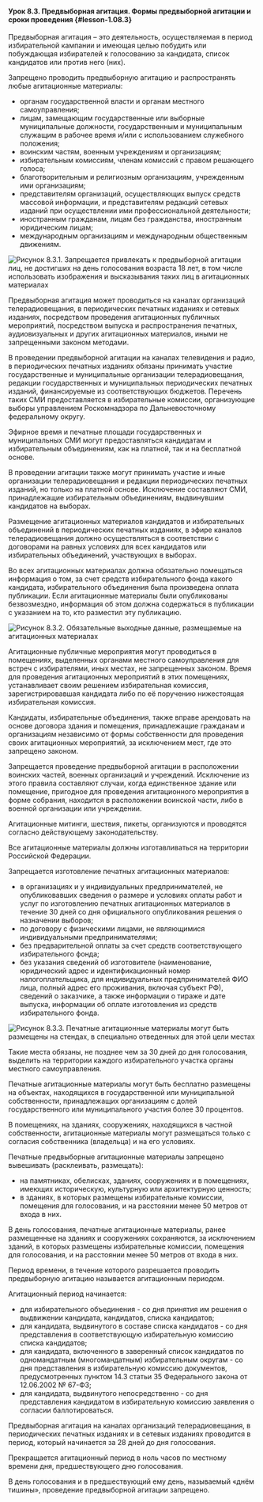 #### Урок 8.3. Предвыборная агитация. Формы предвыборной агитации и сроки проведения {#lesson-1.08.3}

Предвыборная агитация – это деятельность, осуществляемая в период избирательной кампании и имеющая целью побудить или побуждающая избирателей к голосованию за кандидата, список кандидатов или против него (них).

Запрещено проводить предвыборную агитацию и распространять любые агитационные материалы:

- органам государственной власти и органам местного самоуправления;
- лицам, замещающим государственные или выборные муниципальные должности, государственным и муниципальным служащим в рабочее время и/или с использованием служебного положения;
- воинским частям, военным учреждениям и организациям;
- избирательным комиссиям, членам комиссий с правом решающего голоса;
- благотворительным и религиозным организациям, учрежденным ими организациям;
- представителям организаций, осуществляющих выпуск средств массовой информации, и представителям редакций сетевых изданий при осуществлении ими профессиональной деятельности;
- иностранным гражданам, лицам без гражданства, иностранным юридическим лицам;
- международным организациям и международным общественным движениям.

![Рисунок 8.3.1. Запрещается привлекать к предвыборной агитации лиц, не достигших на день голосования возраста 18 лет, в том числе использовать изображения и высказывания таких лиц в агитационных материалах  ](./1.08.3.1.svg)

Предвыборная агитация может проводиться на каналах организаций телерадиовещания, в периодических печатных изданиях и сетевых изданиях, посредством проведения агитационных публичных мероприятий, посредством выпуска и распространения печатных, аудиовизуальных и других агитационных материалов, иными не запрещенными законом методами.

В проведении предвыборной агитации на каналах телевидения и радио, в периодических печатных изданиях обязаны принимать участие государственные и муниципальные организации телерадиовещания, редакции государственных и муниципальных периодических печатных изданий, финансируемые из соответствующих бюджетов. Перечень таких СМИ предоставляется в избирательные комиссии, организующие выборы управлением Роскомнадзора по Дальневосточному федеральному округу.

Эфирное время и печатные площади государственных и муниципальных СМИ могут предоставляться кандидатам и избирательным объединениям, как на платной, так и на бесплатной основе.

В проведении агитации также могут принимать участие и иные организации телерадиовещания и редакции периодических печатных изданий, но только на платной основе. Исключение составляют СМИ, принадлежащие избирательным объединениям, выдвинувшим кандидатов на выборах.

Размещение агитационных материалов кандидатов и избирательных объединений в периодических печатных изданиях, в эфире каналов телерадиовещания должно осуществляться в соответствии с договорами на равных условиях для всех кандидатов или избирательных объединений, участвующих в выборах.

Во всех агитационных материалах должна обязательно помещаться информация о том, за счет средств избирательного фонда какого кандидата, избирательного объединения была произведена оплата публикации. Если агитационные материалы были опубликованы безвозмездно, информация об этом должна содержаться в публикации с указанием на то, кто разместил эту публикацию.

![Рисунок 8.3.2. Обязательные выходные данные, размещаемые на агитационных материалах   ](./1.08.3.2.svg)

Агитационные публичные мероприятия могут проводиться в помещениях, выделенных органами местного самоуправления для встреч с избирателями, иных местах, не запрещенных законом.
Время для проведения агитационных мероприятий в этих помещениях, устанавливает своим решением избирательная комиссия, зарегистрировавшая кандидата либо по её поручению нижестоящая избирательная комиссия.

Кандидаты, избирательные объединения, также вправе арендовать на основе договора здания и помещения, принадлежащие гражданам и организациям независимо от формы собственности для проведения своих агитационных мероприятий, за исключением мест, где это запрещено законом.

Запрещается проведение предвыборной агитации в расположении воинских частей, военных организаций и учреждений. Исключение из этого правила составляют случаи, когда единственное здание или помещение, пригодное для проведения агитационного мероприятия в форме собрания, находится в расположении воинской части, либо в военной организации или учреждении.

Агитационные митинги, шествия, пикеты, организуются и проводятся согласно действующему законодательству.

Все агитационные материалы должны изготавливаться на территории Российской Федерации.

Запрещается изготовление печатных агитационных материалов:

- в организациях и у индивидуальных предпринимателей, не опубликовавших сведения о размере и условиях оплаты работ и услуг по изготовлению печатных агитационных материалов в течение 30 дней со дня официального опубликования решения о назначении выборов; 
- по договору с физическими лицами, не являющимися индивидуальными предпринимателями;
- без предварительной оплаты за счет средств соответствующего избирательного фонда;
- без указания сведений об изготовителе (наименование, юридический адрес и идентификационный номер налогоплательщика, для индивидуальных предпринимателей ФИО лица, полный адрес его проживания, включая субъект РФ), сведений о заказчике, а также информации о тираже и дате выпуска, информации об оплате изготовления из средств избирательного фонда.

![Рисунок 8.3.3. Печатные агитационные материалы могут быть размещены на стендах, в специально отведенных для этой цели местах  ](./1.08.3.3.svg)

Такие места обязаны, не позднее чем за 30 дней до дня голосования, выделить на территории каждого избирательного участка органы местного самоуправления.

Печатные агитационные материалы могут быть бесплатно размещены на объектах, находящихся в государственной или муниципальной собственности, принадлежащих организациям с долей государственного или муниципального участия более 30 процентов.

В помещениях, на зданиях, сооружениях, находящихся в частной собственности, агитационные материалы могут размещаться только с согласия собственника (владельца) и на его условиях.

Печатные предвыборные агитационные материалы запрещено вывешивать (расклеивать, размещать):

- на памятниках, обелисках, зданиях, сооружениях и в помещениях, имеющих историческую, культурную или архитектурную ценность;
- в зданиях, в которых размещены избирательные комиссии, помещения для голосования, и на расстоянии менее 50 метров от входа в них.

В день голосования, печатные агитационные материалы, ранее размещенные на зданиях и сооружениях сохраняются, за исключением зданий, в которых размещены избирательные комиссии, помещения для голосования, и на расстоянии менее 50 метров от входа в них.

Период времени, в течение которого разрешается проводить предвыборную агитацию называется агитационным периодом.

Агитационный период начинается:

- для избирательного объединения - со дня принятия им решения о выдвижении кандидата, кандидатов, списка кандидатов;
- для кандидата, выдвинутого в составе списка кандидатов - со дня представления в соответствующую избирательную комиссию списка кандидатов;
- для кандидата, включенного в заверенный список кандидатов по одномандатным (многомандатным) избирательным округам - со дня представления в избирательную комиссию документов, предусмотренных пунктом 14.3 статьи 35 Федерального закона от 12.06.2002 № 67-ФЗ;
- для кандидата, выдвинутого непосредственно - со дня представления кандидатом в избирательную комиссию заявления о согласии баллотироваться.

Предвыборная агитация на каналах организаций телерадиовещания, в периодических печатных изданиях и в сетевых изданиях проводится в период, который начинается за 28 дней до дня голосования.

Прекращается агитационный период в ноль часов по местному времени дня, предшествующего дню голосования.

В день голосования и в предшествующий ему день, называемый «днём тишины», проведение предвыборной агитации запрещено.
